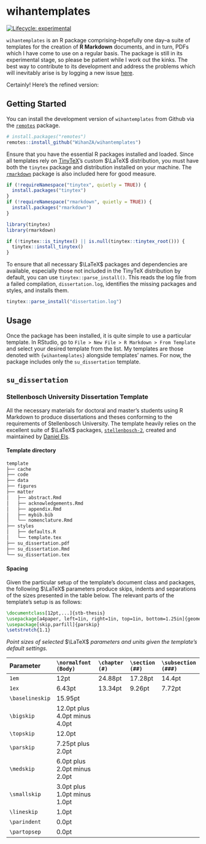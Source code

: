 
# wihantemplates

<!-- badges: start -->

[![Lifecycle:
experimental](https://img.shields.io/badge/lifecycle-experimental-orange.svg)](https://lifecycle.r-lib.org/articles/stages.html#experimental)
<!-- badges: end -->

`wihantemplates` is an R package comprising–hopefully one day–a suite of
templates for the creation of **R Markdown** documents, and in turn,
PDFs which I have come to use on a regular basis. The package is still
in its experimental stage, so please be patient while I work out the
kinks. The best way to contribute to its development and address the
problems which will inevitably arise is by logging a new issue
[here](https://github.com/WihanZA/wihantemplates/issues).

Certainly! Here’s the refined version:

## Getting Started

You can install the development version of `wihantemplates` from Github
via the [`remotes`](https://github.com/r-lib/remotes#readme) package.

``` r
# install.packages("remotes")
remotes::install_github("WihanZA/wihantemplates")
```

Ensure that you have the essential R packages installed and loaded.
Since all templates rely on [TinyTeX](https://yihui.org/tinytex/)’s
custom $\LaTeX$ distribution, you must have both the `tinytex` package
and distribution installed on your machine. The
[`rmarkdown`](https://rmarkdown.rstudio.com/lesson-1.html) package is
also included here for good measure.

``` r
if (!requireNamespace("tinytex", quietly = TRUE)) {
  install.packages("tinytex")
}
if (!requireNamespace("rmarkdown", quietly = TRUE)) {
  install.packages("rmarkdown")
}

library(tinytex)
library(rmarkdown)

if (!tinytex::is_tinytex() || is.null(tinytex::tinytex_root())) {
  tinytex::install_tinytex()
}
```

To ensure that all necessary $\LaTeX$ packages and dependencies are
available, especially those not included in the TinyTeX distribution by
default, you can use `tinytex::parse_install()`. This reads the log file
from a failed compilation, `dissertation.log`, identifies the missing
packages and styles, and installs them.

``` r
tinytex::parse_install("dissertation.log")
```

## Usage

Once the package has been installed, it is quite simple to use a
particular template. In RStudio, go to
`File > New File > R Markdown > From Template` and select your desired
template from the list. My templates are those denoted with
`{wihantemplates}` alongside templates’ names. For now, the package
includes only the `su_dissertation` template.

## `su_dissertation`

### Stellenbosch University Dissertation Template

All the necessary materials for doctoral and master’s students using R
Markdown to produce dissertations and theses conforming to the
requirements of Stellenbosch University. The template heavily relies on
the excellent suite of $\LaTeX$ packages,
[`stellenbosch-2`](https://ctan.org/pkg/stellenbosch-2), created and
maintained by [Daniel Els](mailto:dnjels@sun.ac.za).

#### Template directory

``` latex
template
├── cache
├── code
├── data
├── figures
├── matter
│   ├── abstract.Rmd
│   ├── acknowledgements.Rmd
│   ├── appendix.Rmd
│   ├── mybib.bib
│   └── nomenclature.Rmd
├── styles
│   ├── defaults.R
│   └── template.tex
├── su_dissertation.pdf
├── su_dissertation.Rmd
└── su_dissertation.tex
```

#### Spacing

Given the particular setup of the template’s document class and
packages, the following $\LaTeX$ parameters produce skips, indents and
separations of the sizes presented in the table below. The relevant
parts of the template’s setup is as follows:

``` latex
\documentclass[12pt,...]{stb-thesis}
\usepackage[a4paper, left=1in, right=1in, top=1in, bottom=1.25in]{geometry} \usepackage{setspace}
\usepackage[skip,parfill]{parskip} 
\setstretch{1.1}
```

*Point sizes of selected* $\LaTeX$ *parameters and units given the
template’s default settings.*

| Parameter       | `\normalfont (Body)`          | `\chapter (#)` | `\section (##)` | `\subsection (###)` |
|:----------------|:------------------------------|:---------------|:----------------|:--------------------|
| `1em`           | 12pt                          | 24.88pt        | 17.28pt         | 14.4pt              |
| `1ex`           | 6.43pt                        | 13.34pt        | 9.26pt          | 7.72pt              |
| `\baselineskip` | 15.95pt                       |                |                 |                     |
| `\bigskip`      | 12.0pt plus 4.0pt minus 4.0pt |                |                 |                     |
| `\topskip`      | 12.0pt                        |                |                 |                     |
| `\parskip`      | 7.25pt plus 2.0pt             |                |                 |                     |
| `\medskip`      | 6.0pt plus 2.0pt minus 2.0pt  |                |                 |                     |
| `\smallskip`    | 3.0pt plus 1.0pt minus 1.0pt  |                |                 |                     |
| `\lineskip`     | 1.0pt                         |                |                 |                     |
| `\parindent`    | 0.0pt                         |                |                 |                     |
| `\partopsep`    | 0.0pt                         |                |                 |                     |
